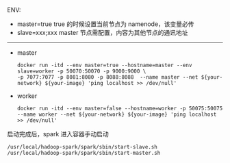 ENV:
- master=true true 的时候设置当前节点为 namenode，该变量必传
- slave=xxx;xxx    master 节点需配置，内容为其他节点的通讯地址
---
- master
  ```
  docker run -itd --env master=true --hostname=master --env slave=worker -p 50070:50070 -p 9000:9000 \
  -p 7077:7077 -p 8081:8080 -p 8088:8088  --name master --net ${your-network} ${your-image} 'ping localhost >> /dev/null'
  ```
- worker
   ```
   docker run -itd --env master=false --hostname=worker -p 50075:50075  --name worker --net ${your-network} ${your-image} 'ping localhost >> /dev/null'
   ```

启动完成后，spark 进入容器手动启动
```shell
/usr/local/hadoop-spark/spark/sbin/start-slave.sh
/usr/local/hadoop-spark/spark/sbin/start-master.sh
```